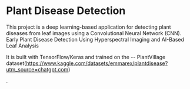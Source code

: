 # Plant Disease Detection

This project is a deep learning-based application for detecting plant diseases from leaf images using a Convolutional Neural Network (CNN).
 Early Plant Disease Detection Using Hyperspectral  Imaging and AI-Based Leaf Analysis

It is built with TensorFlow/Keras and trained on the -- PlantVillage dataset(https://www.kaggle.com/datasets/emmarex/plantdisease?utm_source=chatgpt.com)

.
